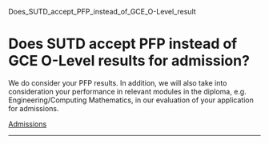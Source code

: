 Does_SUTD_accept_PFP_instead_of_GCE_O-Level_result



Does SUTD accept PFP instead of GCE O-Level results for admission?
==================================================================

We do consider your PFP results. In addition, we will also take into consideration your performance in relevant modules in the diploma, e.g. Engineering/Computing Mathematics, in our evaluation of your application for admissions.

[Admissions](https://www.sutd.edu.sg/tag/admissions/)

---

